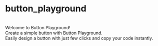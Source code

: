 # button_playground
</br>
Welcome to Button Playground! </br>
Create a simple button with Button Playground. </br>
Easily design a button with just few clicks and copy your code instantly. </br>

